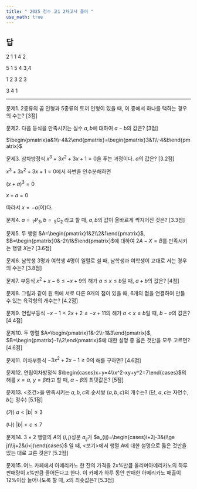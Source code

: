 ```yaml
---
title: " 2025 청수 고1 2차고사 풀이 " 
use_math: true
---
```


## 답

2 1 1 4 2

5 1 5 4 3,4

1 2 3 2 3

3 4 1

---

문제1. 2종류의 곰 인형과 5종류의 토끼 인형이 있을 때, 이 중에서 하나를 택하는 경우의 수는? [3점]



문제2. 다음 등식을 만족시키는 실수 $a, b$에 대하여 $a-b$의 값은? [3점]

$\begin{pmatrix}a&1\\-4&2\end{pmatrix}=\begin{pmatrix}3&1\\-4&b\end{pmatrix}$



문제3. 삼차방정식 $x^3+3x^2+3x+1=0$을 푸는 과정이다. $a$의 값은? [3.2점]

$x^3+3x^2+3x+1=0$에서 좌변을 인수분해하면

$(x+a)^3=0$

$x+a=0$

따라서 $x=-a$(이)다.



문제4. $a=\, _7\text{P}_3 , b=\, _5\text{C}_2$ 라고 할 때, $a, b$의 값이 올바르게 짝지어진 것은? [3.3점]



문제5. 두 행렬 $A=\begin{pmatrix}1&2\\2&1\end{pmatrix}$, $B=\begin{pmatrix}0&-2\\1&5\end{pmatrix}$에 대하여 $2A-X=B$를 만족시키는 행렬 $X$는? [3.6점]



문제6. 남학생 3명과 여학생 4명이 일렬로 설 때, 남학생과 여학생이 교대로 서는 경우의 수는? [3.8점]



문제7. 부등식 $x^2+x-6\le -x+9$의 해가 $a\le x\le b$일 때, $a+b$의 값은? [4점]



문제8. 그림과 같이 원 위에 서로 다른 9개의 점이 있을 때, 6개의 점을 연결하여 만들 수 있는 육각형의 개수는? [4.2점]



문제9. 연립부등식 $-x-1<2x+2\le -x+11$의 해가 $a<x\le b$일 때, $b-a$의 값은? [4.4점]



문제10. 두 행렬 $A=\begin{pmatrix}1&-2\\-1&3\end{pmatrix}$, $B=\begin{pmatrix}-1\\2\end{pmatrix}$에 대한 설명 중 옳은 것만을 모두 고르면? [4.6점]



문제11. 이차부등식 $-3x^2+2x-1\ge 0$의 해를 구하면? [4.6점]



문제12. 연립이차방정식 $\begin{cases}x+y=4\\x^2-xy+y^2=7\end{cases}$의 해를 $x=\alpha$, $y=\beta$라고 할 때, $\alpha-\beta$의 최댓값은? [5점]



문제13. $<$조건$>$을 만족시키는 $a,b,c$의 순서쌍 $(a,b,c)$의 개수는? (단, $a,c$는 자연수, $b$는 정수) [5.1점]

(가) $a<\lvert b\rvert\le 3$

(나) $\lvert b\rvert<c\le 7$



문제14. $3\times 2$ 행렬의 $A$의 $(i, j)$성분 $a_{ij}$가 $a_{ij}=\begin{cases}i+2j-3&(i\ge j)\\ij+2&(i<j)\end{cases}$ 일 때, $<$보기$>$에서 행렬 $A$에 대한 설명으로 옳은 것만을 있는 대로 고른 것은? [5.2점]



문제15. 어느 카페에서 아메리카노 한 잔의 가격을 $2x\%$만큼 올리며아메리카노의 하루 판매량이 $x\%$만큼 줄어든다고 한다. 이 카페가 하루 동안 판매한 아메리카노 매출이 $12\%$이상 늘어나도록 할 때, $x$의 최솟값은? [5.3점]








